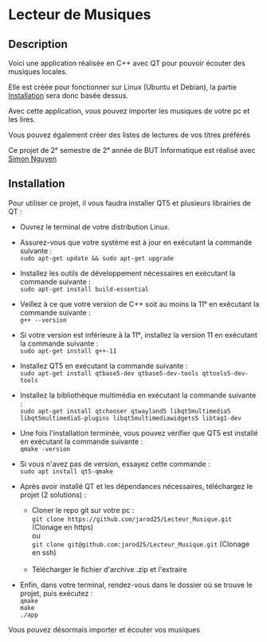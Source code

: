 # Lecteur de Musiques

## Description

Voici une application réalisée en C++ avec QT pour pouvoir écouter des musiques locales.

Elle est créée pour fonctionner sur Linux (Ubuntu et Debian), la partie [Installation](#Installation) sera donc basée dessus.

Avec cette application, vous pouvez importer les musiques de votre pc et les lires.

Vous pouvez également créer des listes de lectures de vos titres préférés

Ce projet de 2ᵉ semestre de 2ᵉ année de BUT Informatique est réalisé
avec [Simon Nguyen](https://github.com/Snguyen70)

## Installation

Pour utiliser ce projet, il vous faudra installer QT5 et plusieurs librairies de QT :

- Ouvrez le terminal de votre distribution Linux.


- Assurez-vous que votre système est à jour en exécutant la commande suivante : <br>
  `sudo apt-get update && sudo apt-get upgrade`


- Installez les outils de développement nécessaires en exécutant la commande suivante : <br>
  `sudo apt-get install build-essential`


- Veillez à ce que votre version de C++ soit au moins la 11ᵉ en exécutant la commande suivante : <br>
  `g++ --version`


- Si votre version est inférieure à la 11ᵉ, installez la version 11 en exécutant la commande suivante : <br>
  `sudo apt-get install g++-11`


- Installez QT5 en exécutant la commande suivante :<br>
  `sudo apt-get install qtbase5-dev qtbase5-dev-tools qttools5-dev-tools`


- Installez la bibliothèque multimédia en exécutant la commande suivante : <br>
  `sudo apt-get install qtchooser qtwayland5 libqt5multimedia5 libqt5multimedia5-plugins libqt5multimediawidgets5 libtag1-dev`


- Une fois l'installation terminée, vous pouvez vérifier que QT5 est installé en exécutant la commande suivante : <br>
  `qmake -version`

- Si vous n'avez pas de version, essayez cette commande : <br>
  `sudo apt install qt5-qmake`


- Après avoir installé QT et les dépendances nécessaires, téléchargez le projet (2 solutions) : <br>
    - Cloner le repo git sur votre pc : <br>
      `git clone https://github.com/jarod25/Lecteur_Musique.git` (Clonage en https) <br>
      ou <br>
      `git clone git@github.com:jarod25/Lecteur_Musique.git` (Clonage en ssh) <br>
      <br>
    - Télécharger le fichier d'archive .zip et l'extraire


- Enfin, dans votre terminal, rendez-vous dans le dossier où se trouve le projet, puis exécutez : <br>
  `qmake` <br>
  `make` <br>
  `./app` <br>

Vous pouvez désormais importer et écouter vos musiques
